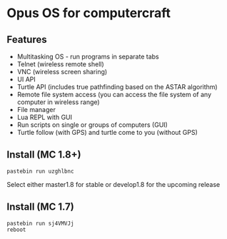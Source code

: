 # Opus OS for computercraft

## Features
* Multitasking OS - run programs in separate tabs
* Telnet (wireless remote shell)
* VNC (wireless screen sharing)
* UI API
* Turtle API (includes true pathfinding based on the ASTAR algorithm)
* Remote file system access (you can access the file system of any computer in wireless range)
* File manager
* Lua REPL with GUI
* Run scripts on single or groups of computers (GUI)
* Turtle follow (with GPS) and turtle come to you (without GPS)

## Install (MC 1.8+)
```
pastebin run uzghlbnc
```

Select either master1.8 for stable or develop1.8 for the upcoming release

## Install (MC 1.7)
```
pastebin run sj4VMVJj
reboot
```
